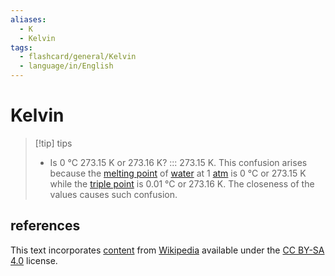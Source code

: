 ```yaml
---
aliases:
  - K
  - Kelvin
tags:
  - flashcard/general/Kelvin
  - language/in/English
---
```


# Kelvin

> [!tip] tips
>
> - Is 0 °C 273.15 K or 273.16 K? ::: 273.15 K. This confusion arises because the [melting point](melting%20point.md) of [water](water.md) at 1 [atm](atmosphere%20(unit).md) is 0 °C or 273.15 K while the [triple point](triple%20point.md) is 0.01 °C or 273.16 K. The closeness of the values causes such confusion.

## references

This text incorporates [content](https://en.wikipedia.org/wiki/Kelvin) from [Wikipedia](Wikipedia.md) available under the [CC BY-SA 4.0](https://creativecommons.org/licenses/by-sa/4.0/) license.
